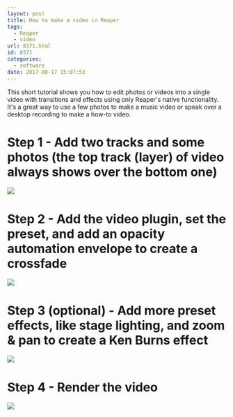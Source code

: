 ```yaml
---
layout: post
title: How to make a video in Reaper
tags:
  - Reaper
  - video
url: 8371.html
id: 8371
categories:
  - software
date: 2017-08-17 15:07:53
---
```


This short tutorial shows you how to edit photos or videos into a single video with transitions and effects using only Reaper's native functionality. It's a great way to use a few photos to make a music video or speak over a desktop recording to make a how-to video.  
  

Step 1 - Add two tracks and some photos (the top track (layer) of video always shows over the bottom one)
=========================================================================================================

 [![](https://richardcooke.info/wp-content/uploads/2017/08/reaper_vid_1.gif)](https://richardcooke.info/wp-content/uploads/2017/08/reaper_vid_1.gif)   
  

Step 2 - Add the video plugin, set the preset, and add an opacity automation envelope to create a crossfade
===========================================================================================================

 [![](https://richardcooke.info/wp-content/uploads/2017/08/reaper_vid_2.gif)](https://richardcooke.info/wp-content/uploads/2017/08/reaper_vid_2.gif)   
  

Step 3 (optional) - Add more preset effects, like stage lighting, and zoom & pan to create a Ken Burns effect
=============================================================================================================

 [![](https://richardcooke.info/wp-content/uploads/2017/08/reaper_vid_3.gif)](https://richardcooke.info/wp-content/uploads/2017/08/reaper_vid_3.gif)   
  

Step 4 - Render the video
=========================

 [![](https://richardcooke.info/wp-content/uploads/2017/08/reaper_vid_4.gif)](https://richardcooke.info/wp-content/uploads/2017/08/reaper_vid_4.gif)